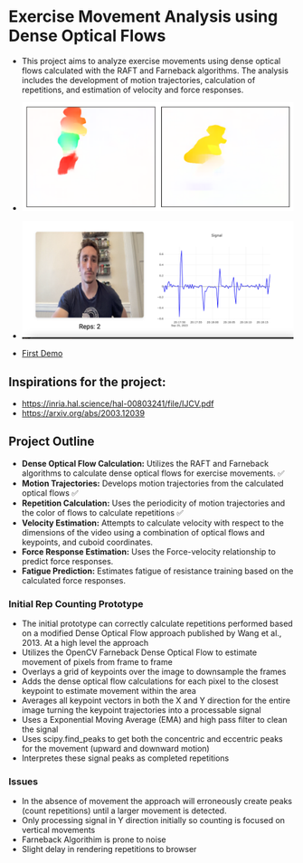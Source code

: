 # Exercise Movement Analysis using Dense Optical Flows

- This project aims to analyze exercise movements using dense optical flows calculated with the RAFT and Farneback algorithms. The analysis includes the development of motion trajectories, calculation of repetitions, and estimation of velocity and force responses.

- ![RAFT of a Goblet Squat](./myapp/frames/output.png)


- ![Keypoint Signal](./myapp/frames/signal.png)

- [First Demo](https://drive.google.com/file/d/1ixlRtpTq7VOQ8FmZCbVMSRtGUT5RS7eF/view)

## Inspirations for the project:
- https://inria.hal.science/hal-00803241/file/IJCV.pdf
- https://arxiv.org/abs/2003.12039

## Project Outline
- **Dense Optical Flow Calculation:** Utilizes the RAFT and Farneback algorithms to calculate dense optical flows for exercise movements. ✅
- **Motion Trajectories:** Develops motion trajectories from the calculated optical flows ✅
- **Repetition Calculation:** Uses the periodicity of motion trajectories and the color of flows to calculate repetitions ✅
- **Velocity Estimation:** Attempts to calculate velocity with respect to the dimensions of the video using a combination of optical flows and keypoints, and cuboid coordinates.
- **Force Response Estimation:** Uses the Force-velocity relationship to predict force responses.
- **Fatigue Prediction:** Estimates fatigue of resistance training based on the calculated force responses.
  

### Initial Rep Counting Prototype
- The initial prototype can correctly calculate repetitions performed based on a modified Dense Optical Flow approach published by Wang et al., 2013. At a high level the approach
- Utilizes the OpenCV Farneback Dense Optical Flow to estimate movement of pixels from frame to frame
- Overlays a grid of keypoints over the image to downsample the frames
- Adds the dense optical flow calculations for each pixel to the closest keypoint to estimate movement within the area
- Averages all keypoint vectors in both the X and Y direction for the entire image turning the keypoint trajectories into a processable signal
- Uses a Exponential Moving Average (EMA) and high pass filter to clean the signal
- Uses scipy.find_peaks to get both the concentric and eccentric peaks for the movement (upward and downward motion)
- Interpretes these signal peaks as completed repetitions

### Issues
- In the absence of movement the approach will erroneously create peaks (count repetitions) until a larger movement is detected.
- Only processing signal in Y direction initially so counting is focused on vertical movements
- Farneback Algorithim is prone to noise
- Slight delay in rendering repetitions to browser
  
  

